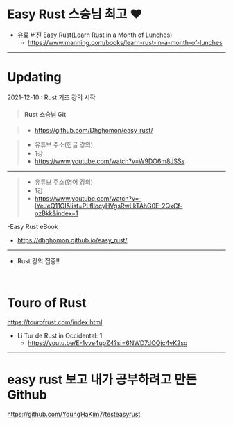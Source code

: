 # Easy Rust 스승님 최고  ❤️

- 유료 버젼 Easy Rust(Learn Rust in a Month of Lunches)
  - https://www.manning.com/books/learn-rust-in-a-month-of-lunches

<hr>

<h1>Updating</h1>

2021-12-10 : Rust 기초 강의 시작<br>

> #### Rust 스승님 Git

> - https://github.com/Dhghomon/easy_rust/

> - 유튜브 주소(한글 강의)
> - 1강
> - https://www.youtube.com/watch?v=W9DO6m8JSSs

<hr>

> - 유튜브 주소(영어 강의)
> - 1강
> - https://www.youtube.com/watch?v=-lYeJeQ11OI&list=PLfllocyHVgsRwLkTAhG0E-2QxCf-ozBkk&index=1

-Easy Rust eBook

- https://dhghomon.github.io/easy_rust/
<hr>

- Rust 강의 집중!!

<br>

# Touro of Rust

https://tourofrust.com/index.html

- Li Tur de Rust in Occidental: 1
  - https://youtu.be/E-1vve4upZ4?si=6NWD7dOQjc4vK2sg


<hr>


#  easy rust 보고 내가 공부하려고 만든 Github

https://github.com/YoungHaKim7/testeasyrust

<br>
